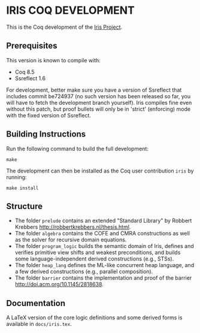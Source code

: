 # IRIS COQ DEVELOPMENT

This is the Coq development of the [Iris Project](http://plv.mpi-sws.org/iris/).

## Prerequisites

This version is known to compile with:

 - Coq 8.5
 - Ssreflect 1.6

For development, better make sure you have a version of Ssreflect that includes
commit be724937 (no such version has been released so far, you will have to
fetch the development branch yourself). Iris compiles fine even without this
patch, but proof bullets will only be in 'strict' (enforcing) mode with the
fixed version of Ssreflect.
 
## Building Instructions

Run the following command to build the full development:

    make

The development can then be installed as the Coq user contribution `iris` by
running:

    make install

## Structure

* The folder `prelude` contains an extended "Standard Library" by Robbert
  Krebbers <http://robbertkrebbers.nl/thesis.html>.
* The folder `algebra` contains the COFE and CMRA constructions as well as
  the solver for recursive domain equations.
* The folder `program_logic` builds the semantic domain of Iris, defines and
  verifies primitive view shifts and weakest preconditions, and builds some
  language-independent derived constructions (e.g., STSs).
* The folder `heap_lang` defines the ML-like concurrent heap language, and a
  few derived constructions (e.g., parallel composition).
* The folder `barrier` contains the implementation and proof of the barrier
  <http://doi.acm.org/10.1145/2818638>.

## Documentation

A LaTeX version of the core logic definitions and some derived forms is
available in `docs/iris.tex`.
